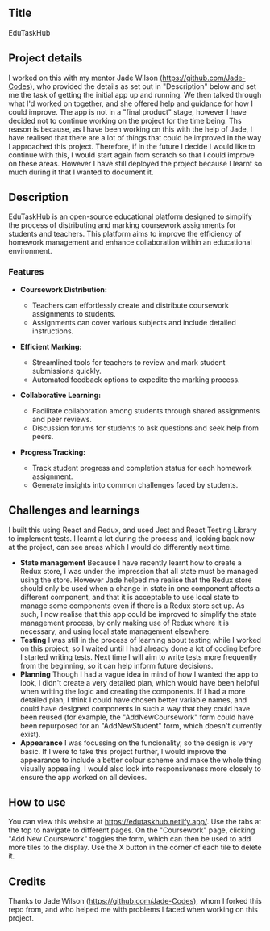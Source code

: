 ## Title
EduTaskHub
## Project details
I worked on this with my mentor Jade Wilson (https://github.com/Jade-Codes), who provided the details as set out in "Description" below and set me the task of getting the initial app up and running. We then talked through what I'd worked on together, and she offered help and guidance for how I could improve. The app is not in a "final product" stage, however I have decided not to continue working on the project for the time being. Ths reason is because, as I have been working on this with the help of Jade, I have realised that there are a lot of things that could be improved in the way I approached this project. Therefore, if in the future I decide I would like to continue with this, I would start again from scratch so that I could improve on these areas. However I have still deployed the project because I learnt so much during it that I wanted to document it.
## Description 
EduTaskHub is an open-source educational platform designed to simplify the process of distributing and marking coursework assignments for students and teachers. This platform aims to improve the efficiency of homework management and enhance collaboration within an educational environment.

### Features

- **Coursework Distribution:**
  - Teachers can effortlessly create and distribute coursework assignments to students.
  - Assignments can cover various subjects and include detailed instructions.

- **Efficient Marking:**
  - Streamlined tools for teachers to review and mark student submissions quickly.
  - Automated feedback options to expedite the marking process.

- **Collaborative Learning:**
  - Facilitate collaboration among students through shared assignments and peer reviews.
  - Discussion forums for students to ask questions and seek help from peers.

- **Progress Tracking:**
  - Track student progress and completion status for each homework assignment.
  - Generate insights into common challenges faced by students.

## Challenges and learnings
I built this using React and Redux, and used Jest and React Testing Library to implement tests. I learnt a lot during the process and, looking back now at the project, can see areas which I would do differently next time.
- **State management**
Because I have recently learnt how to create a Redux store, I was under the impression that all state must be managed using the store. However Jade helped me realise that the Redux store should only be used when a change in state in one component affects a different component, and that it is acceptable to use local state to manage some components even if there is a Redux store set up. As such, I now realise that this app could be improved to simplify the state management process, by only making use of Redux where it is necessary, and using local state management elsewhere.
- **Testing**
I was still in the process of learning about testing while I worked on this project, so I waited until I had already done a lot of coding before I started writing tests. Next time I will aim to write tests more frequently from the beginning, so it can help inform future decisions.
- **Planning**
Though I had a vague idea in mind of how I wanted the app to look, I didn't create a very detailed plan, which would have been helpful when writing the logic and creating the components. If I had a more detailed plan, I think I could have chosen better variable names, and could have designed components in such a way that they could have been reused (for example, the "AddNewCoursework" form could have been repurposed for an "AddNewStudent" form, which doesn't currently exist).
- **Appearance**
I was focussing on the funcionality, so the design is very basic. If I were to take this project further, I would improve the appearance to include a better colour scheme and make the whole thing visually appealing. I would also look into responsiveness more closely to ensure the app worked on all devices.
## How to use
You can view this website at https://edutaskhub.netlify.app/. Use the tabs at the top to navigate to different pages. On the "Coursework" page, clicking "Add New Coursework" toggles the form, which can then be used to add more tiles to the display. Use the X button in the corner of each tile to delete it.
## Credits
Thanks to Jade Wilson (https://github.com/Jade-Codes), whom I forked this repo from, and who helped me with problems I faced when working on this project.






  

